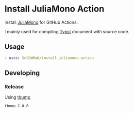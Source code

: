 # Install JuliaMono Action

Install [JuliaMono](https://juliamono.netlify.app/) for GitHub Actions.

I mainly used for compiling [Typst](https://typst.app/) document with source code.


## Usage

```yaml
- uses: SnO2WMaN/install-juliamono-action
```

## Developing

### Release

Using [tbump](https://github.com/your-tools/tbump).

```shell
tbump 1.0.0
```
